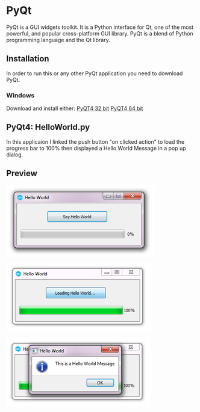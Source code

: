 # PyQt
PyQt is a GUI widgets toolkit. It is a Python interface for Qt, one of the most powerful, and popular cross-platform GUI library. PyQt is a blend of Python programming language and the Qt library.

## Installation
In order to run this or any other PyQt application you need to download PyQt.

### Windows
Download and install either:
[PyQT4 32 bit](https://sourceforge.net/projects/pyqt/files/PyQt4/PyQt-4.11.4/PyQt4-4.11.4-gpl-Py3.4-Qt4.8.7-x32.exe/download)
[PyQT4 64 bit](https://sourceforge.net/projects/pyqt/files/PyQt4/PyQt-4.11.4/PyQt4-4.11.4-gpl-Py2.7-Qt4.8.7-x64.exe/download)

## PyQt4: HelloWorld.py
In this applicaion I linked the push button "on clicked action" to load the progress bar to 100% then displayed a Hello World Message in a pop up dialog.

## Preview
![Alt text](/img/preview1.png "First Preview")

![Alt text](/img/preview2.png "Second Preview")

![Alt text](/img/preview3.png "Final Preview")
